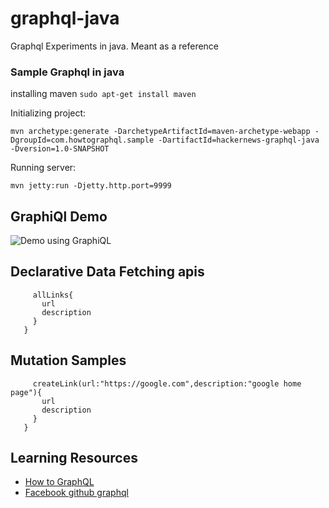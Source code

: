# graphql-java
Graphql Experiments in java. Meant as a reference

### Sample Graphql in java

installing maven
```sudo apt-get install maven```

Initializing project:

```mvn archetype:generate -DarchetypeArtifactId=maven-archetype-webapp -DgroupId=com.howtographql.sample -DartifactId=hackernews-graphql-java -Dversion=1.0-SNAPSHOT```

Running server:

```mvn jetty:run -Djetty.http.port=9999```

## GraphiQl Demo

![Demo using GraphiQL](https://github.com/sudipbhandari126/graphql-java/blob/master/src/main/resources/images/graphiql.gif)

## Declarative Data Fetching apis

```{
     allLinks{
       url
       description
     }
   }
   ```


## Mutation Samples

```mutation createLink{
     createLink(url:"https://google.com",description:"google home page"){
       url 
       description
     }
   }
   ```
   
## Learning Resources

* [How to GraphQL](https://www.howtographql.com)
* [Facebook github graphql](https://github.com/facebook/graphql)